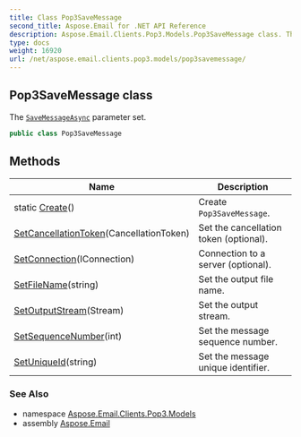 ```yaml
---
title: Class Pop3SaveMessage
second_title: Aspose.Email for .NET API Reference
description: Aspose.Email.Clients.Pop3.Models.Pop3SaveMessage class. The SaveMessageAsync parameter set
type: docs
weight: 16920
url: /net/aspose.email.clients.pop3.models/pop3savemessage/
---
```

## Pop3SaveMessage class

The [`SaveMessageAsync`](../../aspose.email.clients.pop3/iasyncpop3client/savemessageasync/) parameter set.

```csharp
public class Pop3SaveMessage
```

## Methods

| Name | Description |
| --- | --- |
| static [Create](../../aspose.email.clients.pop3.models/pop3savemessage/create/)() | Create `Pop3SaveMessage`. |
| [SetCancellationToken](../../aspose.email.clients.pop3.models/pop3savemessage/setcancellationtoken/)(CancellationToken) | Set the cancellation token (optional). |
| [SetConnection](../../aspose.email.clients.pop3.models/pop3savemessage/setconnection/)(IConnection) | Connection to a server (optional). |
| [SetFileName](../../aspose.email.clients.pop3.models/pop3savemessage/setfilename/)(string) | Set the output file name. |
| [SetOutputStream](../../aspose.email.clients.pop3.models/pop3savemessage/setoutputstream/)(Stream) | Set the output stream. |
| [SetSequenceNumber](../../aspose.email.clients.pop3.models/pop3savemessage/setsequencenumber/)(int) | Set the message sequence number. |
| [SetUniqueId](../../aspose.email.clients.pop3.models/pop3savemessage/setuniqueid/)(string) | Set the message unique identifier. |

### See Also

* namespace [Aspose.Email.Clients.Pop3.Models](../../aspose.email.clients.pop3.models/)
* assembly [Aspose.Email](../../)


